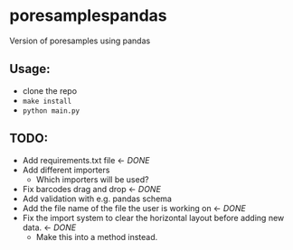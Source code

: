 # poresamplespandas
Version of poresamples using pandas

## Usage:
- clone the repo
- `make install`
- `python main.py`

## TODO:

* Add requirements.txt file <- *DONE* 
* Add different importers 
    * Which importers will be used? 
* Fix barcodes drag and drop <- *DONE*
* Add validation with e.g. pandas schema
* Add the file name of the file the user is working on <- *DONE* 
* Fix the import system to clear the horizontal layout before adding new data. <- *DONE* 
    * Make this into a method instead.